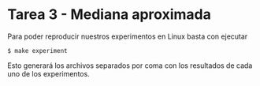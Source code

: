 # Tarea 3 - Mediana aproximada

Para poder reproducir nuestros experimentos en Linux basta con ejecutar

```
$ make experiment
```

Esto generará los archivos separados por coma con los resultados de cada uno de los experimentos.
